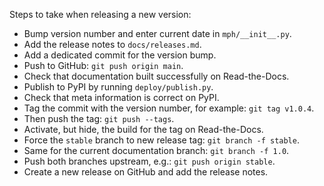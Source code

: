 ﻿Steps to take when releasing a new version:
* Bump version number and enter current date in `mph/__init__.py`.
* Add the release notes to `docs/releases.md`.
* Add a dedicated commit for the version bump.
* Push to GitHub: `git push origin main`.
* Check that documentation built successfully on Read-the-Docs.
* Publish to PyPI by running `deploy/publish.py`.
* Check that meta information is correct on PyPI.
* Tag the commit with the version number, for example: `git tag v1.0.4`.
* Then push the tag: `git push --tags`.
* Activate, but hide, the build for the tag on Read-the-Docs.
* Force the `stable` branch to new release tag: `git branch -f stable`.
* Same for the current documentation branch: `git branch -f 1.0`.
* Push both branches upstream, e.g.: `git push origin stable`.
* Create a new release on GitHub and add the release notes.
